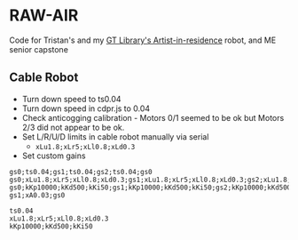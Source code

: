# RAW-AIR
Code for Tristan's and my [GT Library's Artist-in-residence](https://library.gatech.edu/AIR) robot, and ME senior capstone



## Cable Robot
* Turn down speed to ts0.04
* Turn down speed in cdpr.js to 0.04
* Check anticogging calibration - Motors 0/1 seemed to be ok but Motors 2/3 did not appear to be ok.
* Set L/R/U/D limits in cable robot manually via serial
  * ```xLu1.8;xLr5;xLl0.8;xLd0.3```
* Set custom gains

```
gs0;ts0.04;gs1;ts0.04;gs2;ts0.04;gs0
gs0;xLu1.8;xLr5;xLl0.8;xLd0.3;gs1;xLu1.8;xLr5;xLl0.8;xLd0.3;gs2;xLu1.8;xLr5;xLl0.8;xLd0.3;gs0
gs0;kKp10000;kKd500;kKi50;gs1;kKp10000;kKd500;kKi50;gs2;kKp10000;kKd500;kKi50;gs0
gs1;xA0.03;gs0
```

```
ts0.04
xLu1.8;xLr5;xLl0.8;xLd0.3
kKp10000;kKd500;kKi50
```
